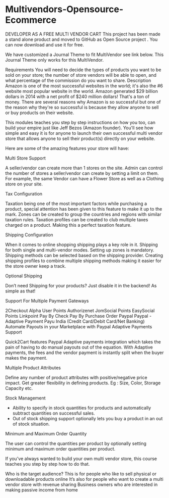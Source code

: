 # Multivendors-Opensource-Ecommerce
DEVELOPER AS A FREE MULTI VENDOR CART
This project has been made a stand alone product and moved to GitHub as Open Source project .
You can now download and use it for free.

We have customized a Journal Theme to fit MultiVendor see link below.
This Journal Theme only works for this MultiVendor.



Requirements
You will need to decide the types of products you want to be sold on your store; the number of store vendors will be able to open, and what percentage of the commission do you want to share.
Description
Amazon is one of the most successful websites in the world; it's also the #6 website most popular website in the world. Amazon generated $29 billion dollars in 2014 with a net profit of $240 million dollars! That's a ton of money. There are several reasons why Amazon is so successful but one of the reason why they're so successful is because they allow anyone to sell or buy products on their website.

This modules teaches you step by step instructions on how you too, can build your empire just like Jeff Bezos (Amazon founder). You'll see how simple and easy it is for anyone to launch their own successful multi vendor store that allows anyone to sell their product(s) directly on your website.

Here are some of the amazing features your store will have:

Multi Store Support

A seller/vendor can create more than 1 stores on the site. Admin can control the number of stores a seller/vendor can create by setting a limit on them. For example, the same Vendor can have a Flower Store as well as a Clothing store on your site.

Tax Configuration

Taxation being one of the most important factors while purchasing a product, special attention has been given to this feature to make it up to the mark. Zones can be created to group the countries and regions with similar taxation rules. Taxation profiles can be created to club multiple taxes charged on a product. Making this a perfect taxation feature.

Shipping Configuration

When it comes to online shopping shipping plays a key role in it. Shipping for both single and multi-vendor modes. Setting up zones is mandatory. Shipping methods can be selected based on the shipping provider. Creating shipping profiles to combine multiple shipping methods making it easier for the store owner keep a track.

Optional Shipping

Don’t need Shipping for your products? Just disable it in the backend! As simple as that!

Support For Multiple Payment Gateways

2Checkout
Alpha User Points
Authorizenet
JomSocial Points
EasySocial Points
Linkpoint
Pay By Check
Pay By Purchase Order
Paypal
Paypal - Adaptive Payment
Payu India (Credit Card/Debit Card/Net Banking)
Automate Payouts in your Marketplace with Paypal Adaptive Payments Support

Quick2Cart features Paypal Adaptive payments integration which takes the pain of having to do manual payouts out of the equation. With Adaptive payments, the fees and the vendor payment is instantly split when the buyer makes the payment.

Multiple Product Attributes

Define any number of product attributes with positive/negative price impact. Get greater flexibility in defining products. Eg : Size, Color, Storage Capacity etc.

Stock Management

- Ability to specify in stock quantities for products and automatically subtract quantities on successful sales.
- Out of stock shipping support optionally lets you buy a product in an out of stock situation.

Minimum and Maximum Order Quantity

The user can control the quantities per product by optionally setting minimum and maximum order quantities per product.

If you've always wanted to build your own multi vendor store, this course teaches you step by step how to do that.

Who is the target audience?
This is for people who like to sell physical or downloadable products online
It’s also for people who want to create a multi vendor store with revenue sharing
Business owners who are interested in making passive income from home

